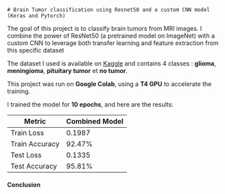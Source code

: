     # Brain Tumor classification using Resnet50 and a custom CNN model (Keras and Pytorch)

The goal of this project is to classify brain tumors from MRI images. I combine the power of ResNet50 (a pretrained model on ImageNet) with a custom CNN to leverage both transfer learning and feature extraction from this specific dataset

The dataset I used is available on [Kaggle](https://www.kaggle.com/datasets/masoudnickparvar/brain-tumor-mri-dataset) and contains 4 classes : **glioma**, **meningioma**, **pituitary tumor** et **no tumor**.

This project was run on **Google Colab**, using a **T4 GPU** to accelerate the training.  


I trained the model for **10 epochs**, and here are the results:


| Metric          |    Combined Model   |
|-----------------|---------------------|
| Train Loss      | 0.1987              |
| Train Accuracy  | 92.47%              |
| Test Loss       | 0.1335              |
| Test Accuracy   | 95.81%              |




#### Conclusion 
